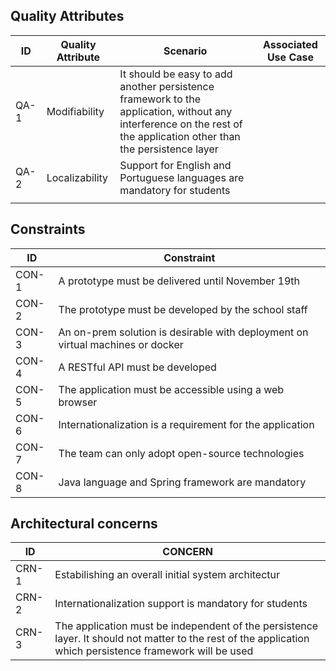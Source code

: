 ## Quality Attributes

| ID   | Quality Attribute | Scenario                                                                                                                                                            | Associated Use Case |
|------|-------------------|---------------------------------------------------------------------------------------------------------------------------------------------------------------------|---------------------|
| QA-1 | Modifiability     | It should be easy to add another persistence framework to the application, without any interference on the rest of the application other than the persistence layer |                     |
| QA-2 | Localizability    | Support for English and Portuguese languages are mandatory for students                                                                                             |                     |
|      |                   |                                                                                                                                                                     |                     |

## Constraints


| ID    | Constraint                                                                     |
|-------|--------------------------------------------------------------------------------|
| CON-1 | A prototype must be delivered until November 19th                              |
| CON-2 | The prototype must be developed by the school staff                            |
| CON-3 | An on-prem solution is desirable with deployment on virtual machines or docker |
| CON-4 | A RESTful API must be developed                                                |
| CON-5 | The application must be accessible using a web browser                         |
| CON-6 | Internationalization is a requirement for the application                      |
| CON-7 | The team can only adopt open-source technologies                               |
| CON-8 | Java language and Spring framework are mandatory                               |



## Architectural concerns

| ID    | CONCERN                                                                                                                                                    |
|-------|------------------------------------------------------------------------------------------------------------------------------------------------------------|
| CRN-1 | Estabilishing an overall initial system architectur                                                                                                        |
| CRN-2 | Internationalization support is mandatory for students                                                                                                     |
| CRN-3 | The application must be independent of the persistence layer. It should not matter to the rest of the application which persistence framework will be used |